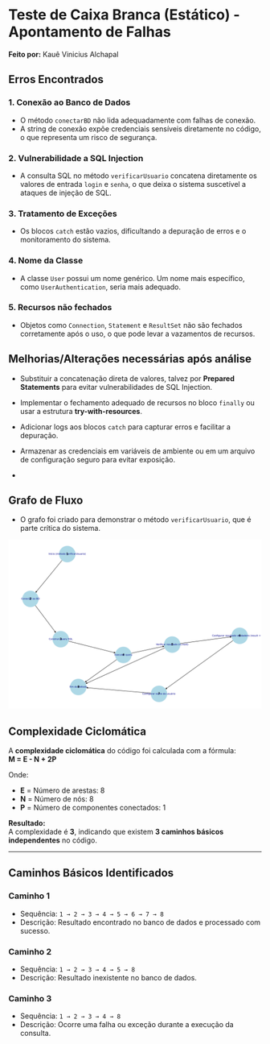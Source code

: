 # Teste de Caixa Branca (Estático) - Apontamento de Falhas

**Feito por:** Kauê Vinicius Alchapal

## **Erros Encontrados**

### **1. Conexão ao Banco de Dados**
- O método `conectarBD` não lida adequadamente com falhas de conexão.
- A string de conexão expõe credenciais sensíveis diretamente no código, o que representa um risco de segurança.

### **2. Vulnerabilidade a SQL Injection**
- A consulta SQL no método `verificarUsuario` concatena diretamente os valores de entrada `login` e `senha`, o que deixa o sistema suscetível a ataques de injeção de SQL.

### **3. Tratamento de Exceções**
- Os blocos `catch` estão vazios, dificultando a depuração de erros e o monitoramento do sistema.

### **4. Nome da Classe**
- A classe `User` possui um nome genérico. Um nome mais específico, como `UserAuthentication`, seria mais adequado.

### **5. Recursos não fechados**
- Objetos como `Connection`, `Statement` e `ResultSet` não são fechados corretamente após o uso, o que pode levar a vazamentos de recursos.



## **Melhorias/Alterações necessárias após análise**

- Substituir a concatenação direta de valores, talvez por **Prepared Statements** para evitar vulnerabilidades de SQL Injection.
- Implementar o fechamento adequado de recursos no bloco `finally` ou usar a estrutura **try-with-resources**.
- Adicionar logs aos blocos `catch` para capturar erros e facilitar a depuração.
- Armazenar as credenciais em variáveis de ambiente ou em um arquivo de configuração seguro para evitar exposição.

-

## **Grafo de Fluxo**
- O grafo foi criado para demonstrar o método `verificarUsuario`, que é parte crítica do sistema.  

![Grafo](https://github.com/KaueAlchapal/TesteCaixaBranca/blob/Etapa_3/grafo.png?raw=true) 



## **Complexidade Ciclomática**

A **complexidade ciclomática** do código foi calculada com a fórmula:  
**M = E - N + 2P**

Onde:
- **E** = Número de arestas: 8  
- **N** = Número de nós: 8  
- **P** = Número de componentes conectados: 1  

**Resultado:**  
A complexidade é **3**, indicando que existem **3 caminhos básicos independentes** no código.

---

## **Caminhos Básicos Identificados**
### **Caminho 1**
- Sequência: `1 → 2 → 3 → 4 → 5 → 6 → 7 → 8`  
- Descrição: Resultado encontrado no banco de dados e processado com sucesso.

### **Caminho 2**
- Sequência: `1 → 2 → 3 → 4 → 5 → 8`  
- Descrição: Resultado inexistente no banco de dados.

### **Caminho 3**
- Sequência: `1 → 2 → 3 → 4 → 8`  
- Descrição: Ocorre uma falha ou exceção durante a execução da consulta.






